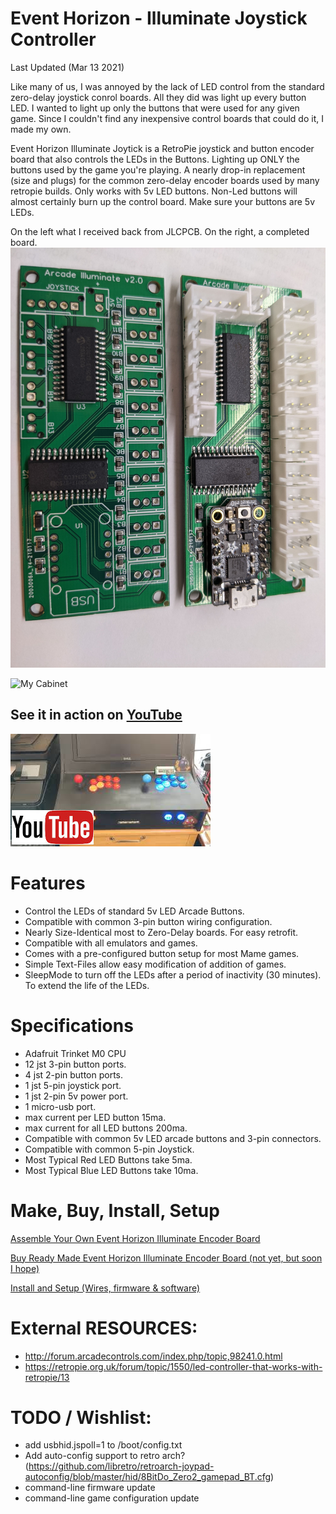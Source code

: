 

# Event Horizon - Illuminate Joystick Controller 
Last Updated (Mar 13 2021)

Like many of us, I was annoyed by the lack of LED control from the standard zero-delay joystick conrol boards.  All they did was light up every button LED.  I wanted to light up only the buttons that were used for any given game.   Since I couldn't find any inexpensive control boards that could do it, I made my own.

Event Horizon Illuminate Joytick is a RetroPie joystick and button encoder board that also controls the LEDs in the Buttons.  Lighting up ONLY the buttons used by the game you're playing.  A nearly drop-in replacement (size and plugs) for the common zero-delay encoder boards used by many retropie builds.  Only works with 5v LED buttons.  Non-Led buttons will almost certainly burn up the control board.  Make sure your buttons are 5v LEDs.

On the left what I received back from JLCPCB. On the right, a completed board.
![Board Bare and Assembled](docs/board_bare_and_assembled.jpg)

![My Cabinet](docs/cabinet-01.jpg)

## See it in action on [YouTube](https://www.youtube.com/watch?v=Lij-8IOpjkc)
[![See it in Action](docs/youtube_thumbnail.jpg)](https://www.youtube.com/watch?v=Lij-8IOpjkc)

# Features
- Control the LEDs of standard 5v LED Arcade Buttons.
- Compatible with common 3-pin button wiring configuration.
- Nearly Size-Identical most to Zero-Delay boards. For easy retrofit.
- Compatible with all emulators and games.
- Comes with a pre-configured button setup for most Mame games.
- Simple Text-Files allow easy modification of addition of games.
- SleepMode to turn off the LEDs after a period of inactivity (30 minutes). To extend the life of the LEDs.

# Specifications
- Adafruit Trinket M0 CPU
- 12 jst 3-pin button ports.
- 4 jst 2-pin button ports.
- 1 jst 5-pin joystick port.
- 1 jst 2-pin 5v power port.
- 1 micro-usb port.
- max current per LED button 15ma.
- max current for all LED buttons 200ma.
- Compatible with common 5v LED arcade buttons and 3-pin connectors.
- Compatible with common 5-pin Joystick.
- Most Typical Red LED Buttons take 5ma.
- Most Typical Blue LED Buttons take 10ma.

# Make, Buy, Install, Setup
[Assemble Your Own Event Horizon Illuminate Encoder Board](docs/board_assemble.md)

[Buy Ready Made Event Horizon Illuminate Encoder Board (not yet, but soon I hope)]()

[Install and Setup (Wires, firmware & software)](docs/install_and_setup.md)


# External RESOURCES:
- http://forum.arcadecontrols.com/index.php/topic,98241.0.html
- https://retropie.org.uk/forum/topic/1550/led-controller-that-works-with-retropie/13


# TODO / Wishlist:
- add usbhid.jspoll=1 to /boot/config.txt
- Add auto-config support to retro arch? (https://github.com/libretro/retroarch-joypad-autoconfig/blob/master/hid/8BitDo_Zero2_gamepad_BT.cfg)
- command-line firmware update
- command-line game configuration update
